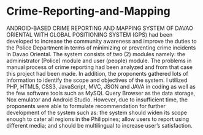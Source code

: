 # Crime-Reporting-and-Mapping

  ANDROID-BASED CRIME REPORTING AND MAPPING SYSTEM OF DAVAO ORIENTAL WITH GLOBAL POSITIONING SYSTEM (GPS) had been developed to increase the community awareness and improve the duties to the Police Department in terms of minimizing or preventing crime incidents in Davao Oriental.
  The system consists of two (2) modules namely: the administrator (Police) module and user (people) module. The problems in manual process of crime reporting had been analyzed and from that case this project had been made.
  In addition, the proponents gathered lots of information to identify the scope and objectives of the system. I utilized PHP, HTML5, CSS3, JavaScript, MVC, JSON and JAVA in coding as well as the few software tools such as MySQL Query Browser as the data storage, Nox emulator and Android Studio.
  However, due to insufficient time, the proponents were able to formulate recommendation for further development of the system such as: the system should widen its scope enough to cater all regions in the Philippines; allow users to report using different media; and should be multilingual to increase user’s satisfaction.
